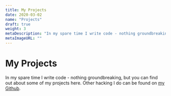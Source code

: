 ```yaml
---
title: My Projects
date: 2020-03-02
name: "Projects"
draft: true
weight: 3
metaDescription: "In my spare time I write code - nothing groundbreaking, but you find out about some of my projects here."
metaImageURL: ""
---
```


# My Projects

In my spare time I write code - nothing groundbreaking, but you can find out about some of my projects here. Other hacking I do can be found on [my Github](https://github.com/Finnito).
